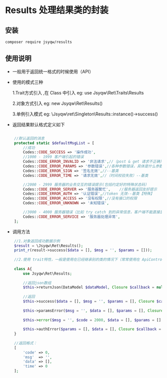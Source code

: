 # Results 处理结果类的封装

## 安装

    composer require jsyqw/results

## 使用说明

* 一般用于返回统一格式的时候使用（API）
* 使用的模式三种
    

    1.Trait方式引入 ,在 Class 中引入 eg:  use Jsyqw\Ret\Traits\Results
    
    2.对象方式引入 eg: new Jsyqw\Ret\Results()
    
    3.单例引入模式 eg: \Jsyqw\ret\Singleton\Results::instance()->success()
    
   
    
*  返回结果默认格式定义如下  
```php

    //默认返回的消息
    protected static $defaultMsgList = [
        //成功
        Codes::CODE_SUCCESS => '操作成功',
        //1000 - 1999 客户端引起的错误
        Codes::CODE_ERROR_INVALID => '非法请求',//（post & get 请求不正确）
        Codes::CODE_ERROR_PARAMS => '参数错误',//各种参数错误，具体是什么参数错误，可以在返回的时候输入msg参数
        Codes::CODE_ERROR_SIGN => '签名无效',//--基类
        Codes::CODE_ERROR_TIME => '请求无效',//（时间校验失败）--基类

        //2000 - 2999 服务器的业务交互的错误提示(包括约定好的特殊状态码）
        Codes::CODE_ERROR_SERVER => '服务器繁忙',    //服务器返回友好提示
        Codes::CODE_ERROR_AUTH => '认证错误',//token 无效--基类【特殊】
        Codes::CODE_ERROR_ACCESS => '没有权限',//没有接口的权限
        Codes::CODE_ERROR_UNKNOWN => '未知错误',

        //3000 - 4000 服务器错误（比如 try catch 到的异常信息，客户端不能直接显示警告）
        Codes::CODE_ERROR_SERVICE => '服务器处理异常',
    ];

```
* 调用方法
```php
    //1.对象返回成功数据示例
    $result = \Jsyqw\Ret\Results();
    print_r(result->success($data = [], $msg = '', $params = []));
    
    //2.使用 trait特性，一般是使用在已经继承别的类的情况下（常常使用在 ApiController中）
  
    class A{
        use Jsyqw\Ret\Results;
        
        //返回json数组 
        $this->returnJson(DataModel $dataModel, Closure $callback = null);
        
        //返回 
        $this->success($data = [], $msg = '', $params = [], Closure $callback = null);
        
        $this->paramsError($msg = '', $data = [], $params = [], Closure $callback = null);
        
        $this->error($msg = '', $code = 2000, $data = [], $params = [], Closure $callback = null);
        
        $this->authError($params = [], $data = [], Closure $callback = null);
    }
    
    //返回格式： 
    [
        'code' => 0,
        'msg'  => '',
        'data' => [],
        'time' => 0
    ];
```
